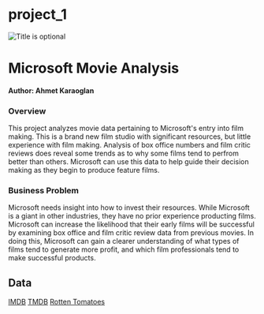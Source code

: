 # project_1

![](images/https://www.google.com/search?q=gulen+ve+uzulen+yuz+tiyatroda&rlz=1C5CHFA_enUS941US941&sxsrf=AOaemvIL4ghxKcfdyADj842eqdlm9SvOag:1640819629996&source=lnms&tbm=isch&sa=X&ved=2ahUKEwjjhL65kYr1AhWCdd8KHbH5BXoQ_AUoAXoECAEQAw&biw=976&bih=907&dpr=2#imgrc=hCAznynNMgetdM "Title is optional")

# Microsoft Movie Analysis 


#### Author: Ahmet Karaoglan 

### Overview 

This project analyzes movie data pertaining to Microsoft's entry into film making. This is a brand new film studio with significant resources, but little experience with film making. Analysis of box office numbers and film critic reviews does reveal some trends as to why some films tend to perfrom better than others. Microsoft can use this data to help guide their decision making as they begin to produce feature films.


### Business Problem

Microsoft needs insight into how to invest their resources. While Microsoft is a giant in other industries, they have no prior experience producting films. Microsoft can increase the likelihood that their early films will be successful by examining box office and film critic review data from previous movies. In doing this, Microsoft can gain a clearer understanding of what types of films tend to generate more profit, and which film professionals tend to make successful products.

## Data 
 
 [IMDB](https://www.imdb.com/)
 [TMDB](https://www.themoviedb.org/)
 [Rotten Tomatoes](https://www.rottentomatoes.com/)
 

 

